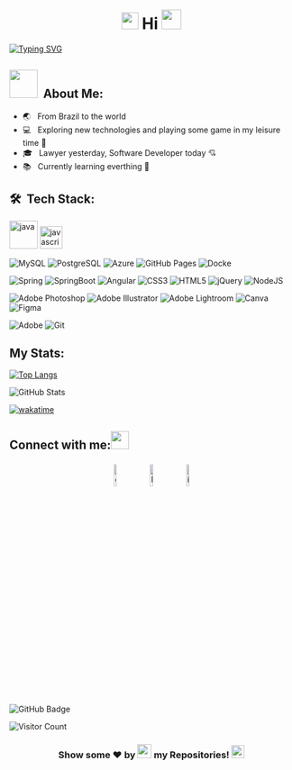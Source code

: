 <h1 align="center">
<img src="https://emojis.slackmojis.com/emojis/images/1588315024/8823/hyperkitty.gif?1588315024" width="30" /> Hi <img src="https://media.giphy.com/media/hvRJCLFzcasrR4ia7z/giphy.gif" width="35"></h1>
<p align="center">
  
[![Typing SVG](https://readme-typing-svg.herokuapp.com?color=e31586&size=29&multiline=true&width=700&lines=Welcome+To+Michelle's+GitHub+Profile+♥)](https://git.io/typing-svg)

##  <img src="https://media.giphy.com/media/VgCDAzcKvsR6OM0uWg/giphy.gif" width="50"> &nbsp;About Me:  </h2>

- 🌏 &nbsp; From Brazil to the world
- 💻 &nbsp; Exploring new technologies and playing some game in my leisure time 👾
- 🎓 &nbsp; Lawyer yesterday, Software Developer today 💘
- 📚 &nbsp; Currently learning everthing 🤣

## 🛠 &nbsp;Tech Stack:

<!-- #### 🌐 Programming languages &nbsp; -->
<p align="left">
	
<img src="https://cdn.jsdelivr.net/gh/devicons/devicon/icons/java/java-original-wordmark.svg" alt="java" width="50" height="50"/> 
<img src="https://cdn.jsdelivr.net/gh/devicons/devicon/icons/javascript/javascript-original.svg" alt="javascript" width="40" height="40"/> 
  
<!-- #### 🛢 Databases & Cloud Hosting &nbsp; -->
<p align="left">

<img alt="MySQL" src="https://img.shields.io/badge/mysql-%2300f.svg?style=flat&logo=mysql&logoColor=white" /> 	
<img alt="PostgreSQL" src="https://img.shields.io/badge/-PostgreSQL-blue" />
<img alt="Azure" src="https://img.shields.io/badge/Azure-%230072C6.svg?style=flat&logo=Azure-devops&logoColor=white " />
<img alt="GitHub Pages" src="https://img.shields.io/badge/GitHub%20Pages-%23327FC7.svg?style=flat&logo=github&logoColor=white" />
<img alt="Docke"src="https://img.shields.io/badge/Docker-%230db7ed.svg?style=flat&logo=Docker&logoColor=white" />
 
  
<!-- #### 🌱 Frameworks -->
<p align="left">
	
![Spring](https://img.shields.io/badge/spring-%236DB33F.svg?style=flat&logo=spring&logoColor=white) 
![SpringBoot](https://img.shields.io/badge/Spring%20Boot-6DB33F.svg?style=flat&logo=Spring-Boot&logoColor=white)
![Angular](https://img.shields.io/badge/Angular-%23DD0031.svg?style=flat&logo=Angular&logoColor=white)
![CSS3](https://img.shields.io/badge/CSS3-%231572B6.svg?style=flat&logo=CSS3&logoColor=white) 
![HTML5](https://img.shields.io/badge/HTML55-%23E34F26.svg?style=flat&logo=HTML5&logoColor=white) 
![jQuery](https://img.shields.io/badge/jQuery-%230769AD.svg?style=flat&logo=JQuery&logoColor=white) 
![NodeJS](https://img.shields.io/badge/Node.js-6DA55F?style=flat&logo=Node.JS&logoColor=white) 


<!-- #### ⚡ Graphic Designing -->
  <p align="left">

<img alt="Adobe Photoshop" src="https://img.shields.io/badge/Adobe%20Photoshop-31A8FF?style=flat&logo=Adobe%20Photoshop&logoColor=black "/>  
<img alt="Adobe Illustrator" src="https://img.shields.io/badge/Adobe%20Illustrator-FF9A00?style=flat&logo=adobe%20illustrator&logoColor=white"/> 
<img alt="Adobe Lightroom" src="https://img.shields.io/badge/Adobe%20Lightroom-31A8FF?style=flat&logo=Adobe%20Lightroom&logoColor=white"/>
<img alt="Canva" src="https://img.shields.io/badge/Canva-%2300C4CC.svg?style=flat&logo=Canva&logoColor=white"/>
<img alt="Figma" src="https://img.shields.io/badge/Figma-%23F24E1E.svg?style=flat&logo=Figma&logoColor=white"/> 
 
	  
 <!-- #### 👉 Software & Tools -->
<p align="left">
<img alt="Adobe" src="https://img.shields.io/badge/Adobe%20-%23FF0000.svg?logo=adobe&logoColor=white"></a>
<img alt="Git" src="https://img.shields.io/badge/Git%20-%23F05033.svg?logo=git&logoColor=white"></a>
	 
 
  
  
<!--
**mgvictoriano/mgvictoriano** is a ✨ _special_ ✨ repository because its `README.md` (this file) appears on your GitHub profile.

Here are some ideas to get you started:

- 🔭 I’m currently working on ...
- 🌱 I’m currently learning ...
- 👯 I’m looking to collaborate on ...
- 🤔 I’m looking for help with ...
- 💬 Ask me about ...
- 📫 How to reach me: ...
- 😄 Pronouns: ...
- ⚡ Fun fact: ...
-->

## My Stats:

	  
[![Top Langs](https://github-readme-stats.vercel.app/api/top-langs/?username=mgvictoriano&theme=omni)](https://github.com/anuraghazra/github-readme-stats)
	  
![GitHub Stats](https://github-readme-stats.vercel.app/api?username=mgvictoriano&theme=omni&show_icons=true)

[![wakatime](https://wakatime.com/badge/user/323956e4-faf4-48d4-aa21-704c00ea22ce.svg?style=for-the-badge)](https://wakatime.com/@323956e4-faf4-48d4-aa21-704c00ea22ce)

   
 <!-- &layout=compact
-->
	  
## Connect with me:<img src="https://github.com/TheDudeThatCode/TheDudeThatCode/blob/master/Assets/Handshake.gif" height="32px"> 
<p align="center">
	        <a href="https://github.com/mgvictoriano"><img alt="github" width="10%" style="padding:5px" src="https://img.icons8.com/clouds/100/000000/github.png"/></a>
          <a href="https://www.linkedin.com/in/michelle-victoriano/"><img alt="linkedin" width="10%" style="padding:5px" src="https://img.icons8.com/clouds/100/000000/linkedin.png"/></a>
          <a href="https://www.instagram.com/mvictorianoadv/"><img alt="instagram" width="10%" style="padding:5px" src="https://img.icons8.com/clouds/100/000000/instagram.png"/></a>
</p>
    
    

<br>
<a><img src="https://img.shields.io/github/followers/mgvictoriano?label=Followers&style=social" alt="GitHub Badge"></a>

![Visitor Count](https://komarev.com/ghpvc/?username=mgvictoriano&color=orange&style=flat-square)

<h3><p align ="center"> Show some ❤️ by  <img src="https://media.giphy.com/media/ObNTw8Uzwy6KQ/giphy.gif" height="25px"> my Repositories! <img src="https://user-images.githubusercontent.com/76244600/130682427-5b987fe2-9a2e-4e08-9e59-b951a8e58a84.gif" height="23px"></p> </h3>

 
 
